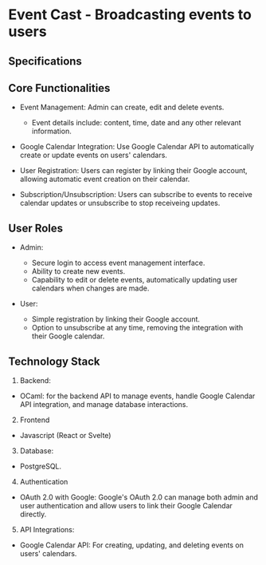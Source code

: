 # Event Cast - Broadcasting events to users

## Specifications

## Core Functionalities

- Event Management: Admin can create, edit and delete events.
    - Event details include: content, time, date and any other relevant information.

- Google Calendar Integration: Use Google Calendar API to automatically create or update events on users' calendars.

- User Registration: Users can register by linking their Google account, allowing automatic event creation on their calendar.

- Subscription/Unsubscription: Users can subscribe to events to receive calendar updates or unsubscribe to stop receiveing updates.

## User Roles

- Admin:
    - Secure login to access event management interface.
    - Ability to create new events.
    - Capability to edit or delete events, automatically updating user calendars when changes are made.

- User:
    - Simple registration by linking their Google account.
    - Option to unsubscribe at any time, removing the integration with their Google calendar.

## Technology Stack
1. Backend:
- OCaml: for the backend API to manage events, handle Google Calendar API integration, and manage database interactions.

2. Frontend
- Javascript (React or Svelte)

3. Database:
- PostgreSQL.

4. Authentication
- OAuth 2.0 with Google: Google's OAuth 2.0 can manage both admin and user authentication and allow users to link their Google Calendar directly.

5. API Integrations:
- Google Calendar API: For creating, updating, and deleting events on users' calendars.